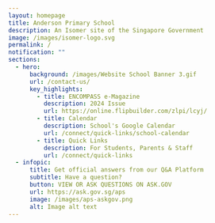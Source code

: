 ```yaml
---
layout: homepage
title: Anderson Primary School
description: An Isomer site of the Singapore Government
image: /images/isomer-logo.svg
permalink: /
notification: ""
sections:
  - hero:
      background: /images/Website School Banner 3.gif
      url: /contact-us/
      key_highlights:
        - title: ENCOMPASS e-Magazine
          description: 2024 Issue
          url: https://online.flipbuilder.com/zlpi/lcyj/
        - title: Calendar
          description: School's Google Calendar
          url: /connect/quick-links/school-calendar
        - title: Quick Links
          description: For Students, Parents & Staff
          url: /connect/quick-links
  - infopic:
      title: Get official answers from our Q&A Platform
      subtitle: Have a question?
      button: VIEW OR ASK QUESTIONS ON ASK.GOV
      url: https://ask.gov.sg/aps
      image: /images/aps-askgov.png
      alt: Image alt text
---
```

